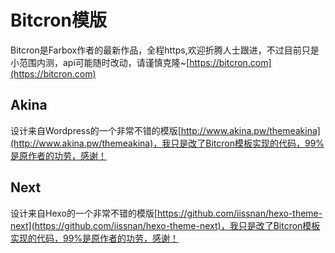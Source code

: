 # Bitcron模版
Bitcron是Farbox作者的最新作品，全程https,欢迎折腾人士跟进，不过目前只是小范围内测，api可能随时改动，请谨慎克隆~[https://bitcron.com](https://bitcron.com)
## Akina
设计来自Wordpress的一个非常不错的模版[http://www.akina.pw/themeakina](http://www.akina.pw/themeakina)，我只是改了Bitcron模板实现的代码，99%是原作者的功劳，感谢！
## Next
设计来自Hexo的一个非常不错的模版[https://github.com/iissnan/hexo-theme-next](https://github.com/iissnan/hexo-theme-next)，我只是改了Bitcron模板实现的代码，99%是原作者的功劳，感谢！
